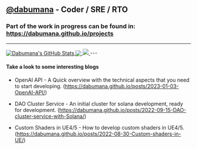 ## [@dabumana](https://dabumana.github.io) - Coder / SRE / RTO
### Part of the work in progress can be found in: https://dabumana.github.io/projects

---
<a href="https://dabumana.github.io">
  <img align="center" src="https://github-readme-stats-sigma-five.vercel.app/api?username=dabumana&show_icons=true&line_height=33&count_private=true&theme=dark" alt="Dabumana's GitHub Stats" />
</a>

<a href="https://dabumana.github.io">
  <img align="center" src="https://github-readme-stats-sigma-five.vercel.app/api/top-langs/?username=dabumana&&hide=cmake&langs_count=4&line_height=35&theme=dark" />
</a>

<a href="https://dabumana.github.io">
  <img src="https://github-readme-streak-stats.herokuapp.com/?user=dabumana&theme=dark" />
</a>
---


#### Take a look to some interesting blogs

* OpenAI API - A Quick overview with the technical aspects that you need to start developing. (https://dabumana.github.io/posts/2023-01-03-OpenAI-API/)

* DAO Cluster Service - An initial cluster for solana development, ready for development. (https://dabumana.github.io/posts/2022-09-15-DAO-cluster-service-with-Solana/)

* Custom Shaders in UE4/5 - How to develop custom shaders in UE4/5. (https://dabumana.github.io/posts/2022-08-30-Custom-shaders-in-UE/)
